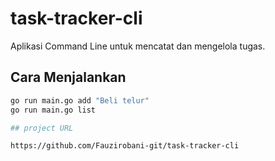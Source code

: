 # task-tracker-cli

Aplikasi Command Line untuk mencatat dan mengelola tugas.

## Cara Menjalankan

```bash
go run main.go add "Beli telur"
go run main.go list

## project URL

https://github.com/Fauzirobani-git/task-tracker-cli